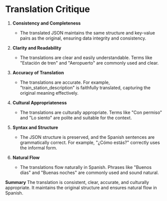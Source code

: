 # Translation Critique

1. **Consistency and Completeness**
   - The translated JSON maintains the same structure and key-value pairs as the original, ensuring data integrity and consistency.

2. **Clarity and Readability**
   - The translations are clear and easily understandable. Terms like "Estación de tren" and "Aeropuerto" are commonly used and clear.

3. **Accuracy of Translation**
   - The translations are accurate. For example, "train_station_description" is faithfully translated, capturing the original meaning effectively.

4. **Cultural Appropriateness**
   - The translations are culturally appropriate. Terms like "Con permiso" and "Lo siento" are polite and suitable for the context.

5. **Syntax and Structure**
   - The JSON structure is preserved, and the Spanish sentences are grammatically correct. For example, "¿Cómo estás?" correctly uses the informal form.

6. **Natural Flow**
   - The translations flow naturally in Spanish. Phrases like "Buenos días" and "Buenas noches" are commonly used and sound natural.

**Summary**
The translation is consistent, clear, accurate, and culturally appropriate. It maintains the original structure and ensures natural flow in Spanish.